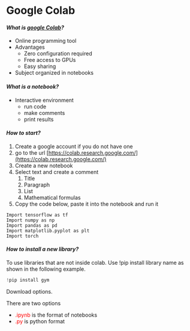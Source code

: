 # **Google Colab**

#### *What is [google Colab](https://colab.research.google.com/)?*

* Online programming tool
* Advantages
  * Zero configuration required
  * Free access to GPUs
  * Easy sharing
* Subject organized in notebooks

#### *What is a notebook?*

- Interactive environment
  - run code
  - make comments
  - print results

#### *How to start?*

1. Create a google account if you do not have one
2. go to the url [https://colab.research.google.com/](https://colab.research.google.com/)
3. Create a new notebook
4. Select text and create a comment
   1. Title
   2. Paragraph
   3. List
   4. Mathematical formulas
5. Copy the code below, paste it into the notebook and run it

```
Import tensorflow as tf
Import numpy as np
Import pandas as pd
Import matplotlib.pyplot as plt
Import torch
```

#### *How to install a new library?*

To use libraries that are not inside colab. Use !pip install library name as shown in the following example.

```python
!pip install gym
```

Download options.

There are two options

- <font color=red>.ipynb</font> is the format of notebooks
- <font color=red>.py</font> is python format

